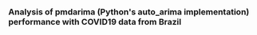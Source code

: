 ### Analysis of pmdarima (Python's auto\_arima implementation) performance with COVID19 data from Brazil

